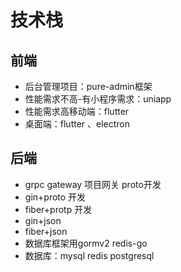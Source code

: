 # 技术栈

## 前端

- 后台管理项目：pure-admin框架
- 性能需求不高-有小程序需求：uniapp
- 性能需求高移动端：flutter
- 桌面端：flutter 、electron

## 后端

- grpc gateway 项目网关 proto开发
- gin+proto 开发
- fiber+protp 开发
- gin+json
- fiber+json
- 数据库框架用gormv2 redis-go
- 数据库：mysql redis postgresql
